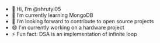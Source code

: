 - 👋 Hi, I’m @shrutyi05
- 🌱 I’m currently learning MongoDB
- 💞️ I’m looking forward to contribute to open source projects
- 😄 I'm currently working on a hardware project
- ⚡ Fun fact: DSA is an implementation of infinite loop

<!---
shrutyi05/shrutyi05 is a ✨ special ✨ repository because its `README.md` (this file) appears on your GitHub profile.
You can click the Preview link to take a look at your changes.
--->
